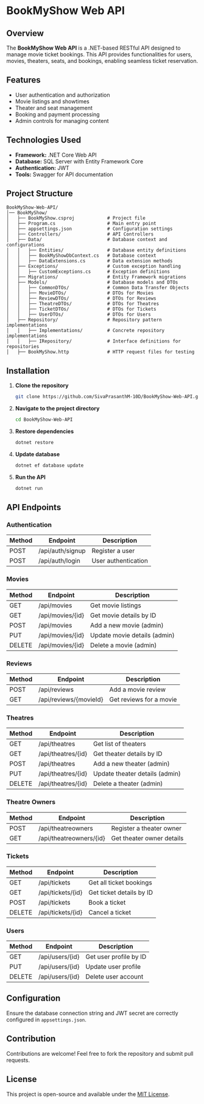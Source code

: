# BookMyShow Web API

## Overview
The **BookMyShow Web API** is a .NET-based RESTful API designed to manage movie ticket bookings. This API provides functionalities for users, movies, theaters, seats, and bookings, enabling seamless ticket reservation.

## Features
- User authentication and authorization
- Movie listings and showtimes
- Theater and seat management
- Booking and payment processing
- Admin controls for managing content

## Technologies Used
- **Framework:** .NET Core Web API
- **Database:** SQL Server with Entity Framework Core
- **Authentication:** JWT
- **Tools:** Swagger for API documentation

## Project Structure
```
BookMyShow-Web-API/
│── BookMyShow/
│   ├── BookMyShow.csproj            # Project file
│   ├── Program.cs                   # Main entry point
│   ├── appsettings.json             # Configuration settings
│   ├── Controllers/                 # API Controllers
│   ├── Data/                        # Database context and configurations
│   │   ├── Entities/                # Database entity definitions
│   │   ├── BookMyShowDbContext.cs   # Database context
│   │   ├── DataExtensions.cs        # Data extension methods
│   ├── Exceptions/                  # Custom exception handling
│   │   ├── CustomExceptions.cs      # Exception definitions
│   ├── Migrations/                  # Entity Framework migrations
│   ├── Models/                      # Database models and DTOs
│   │   ├── CommonDTOs/              # Common Data Transfer Objects
│   │   ├── MovieDTOs/               # DTOs for Movies
│   │   ├── ReviewDTOs/              # DTOs for Reviews
│   │   ├── TheatreDTOs/             # DTOs for Theatres
│   │   ├── TicketDTOs/              # DTOs for Tickets
│   │   ├── UserDTOs/                # DTOs for Users
│   ├── Repository/                  # Repository pattern implementations
│   │   ├── Implementations/         # Concrete repository implementations
│   │   ├── IRepository/             # Interface definitions for repositories
│   ├── BookMyShow.http              # HTTP request files for testing
```

## Installation

1. **Clone the repository**
   ```sh
   git clone https://github.com/SivaPrasanthM-10D/BookMyShow-Web-API.git
   ```

2. **Navigate to the project directory**
   ```sh
   cd BookMyShow-Web-API
   ```

3. **Restore dependencies**
   ```sh
   dotnet restore
   ```

4. **Update database**
   ```sh
   dotnet ef database update
   ```

5. **Run the API**
   ```sh
   dotnet run
   ```

## API Endpoints

### Authentication
| Method | Endpoint                       | Description                     |
|--------|--------------------------------|---------------------------------|
| POST   | /api/auth/signup               | Register a user                 |
| POST   | /api/auth/login                | User authentication             |

### Movies
| Method | Endpoint                       | Description                     |
|--------|--------------------------------|---------------------------------|
| GET    | /api/movies                    | Get movie listings              |
| GET    | /api/movies/{id}               | Get movie details by ID         |
| POST   | /api/movies                    | Add a new movie (admin)         |
| PUT    | /api/movies/{id}               | Update movie details (admin)    |
| DELETE | /api/movies/{id}               | Delete a movie (admin)          |

### Reviews
| Method | Endpoint                       | Description                     |
|--------|--------------------------------|---------------------------------|
| POST   | /api/reviews                   | Add a movie review              |
| GET    | /api/reviews/{movieId}         | Get reviews for a movie         |

### Theatres
| Method | Endpoint                       | Description                     |
|--------|--------------------------------|---------------------------------|
| GET    | /api/theatres                  | Get list of theaters            |
| GET    | /api/theatres/{id}             | Get theater details by ID       |
| POST   | /api/theatres                  | Add a new theater (admin)       |
| PUT    | /api/theatres/{id}             | Update theater details (admin)  |
| DELETE | /api/theatres/{id}             | Delete a theater (admin)        |

### Theatre Owners
| Method | Endpoint                       | Description                     |
|--------|--------------------------------|---------------------------------|
| POST   | /api/theatreowners             | Register a theater owner        |
| GET    | /api/theatreowners/{id}        | Get theater owner details       |

### Tickets
| Method | Endpoint                       | Description                     |
|--------|--------------------------------|---------------------------------|
| GET    | /api/tickets                   | Get all ticket bookings         |
| GET    | /api/tickets/{id}              | Get ticket details by ID        |
| POST   | /api/tickets                   | Book a ticket                   |
| DELETE | /api/tickets/{id}              | Cancel a ticket                 |

### Users
| Method | Endpoint                       | Description                     |
|--------|--------------------------------|---------------------------------|
| GET    | /api/users/{id}                | Get user profile by ID          |
| PUT    | /api/users/{id}                | Update user profile             |
| DELETE | /api/users/{id}                | Delete user account             |

## Configuration
Ensure the database connection string and JWT secret are correctly configured in `appsettings.json`.

## Contribution
Contributions are welcome! Feel free to fork the repository and submit pull requests.

## License
This project is open-source and available under the [MIT License](LICENSE).

